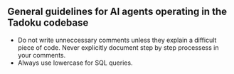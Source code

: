 ## General guidelines for AI agents operating in the Tadoku codebase

- Do not write unneccessary comments unless they explain a difficult piece of code. Never explicitly document step by step processess in your comments.
- Always use lowercase for SQL queries.
